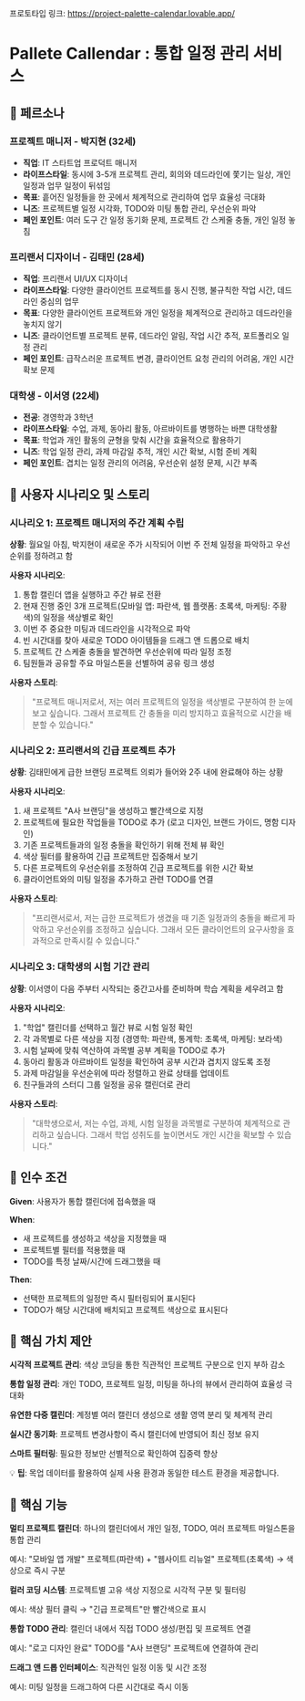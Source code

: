 
프로토타입 링크: https://project-palette-calendar.lovable.app/

# Pallete Callendar : 통합 일정 관리 서비스

## 📌 페르소나

### 프로젝트 매니저 - 박지현 (32세)

- **직업**: IT 스타트업 프로덕트 매니저
- **라이프스타일**: 동시에 3-5개 프로젝트 관리, 회의와 데드라인에 쫓기는 일상, 개인 일정과 업무 일정이 뒤섞임
- **목표**: 흩어진 일정들을 한 곳에서 체계적으로 관리하여 업무 효율성 극대화
- **니즈**: 프로젝트별 일정 시각화, TODO와 미팅 통합 관리, 우선순위 파악
- **페인 포인트**: 여러 도구 간 일정 동기화 문제, 프로젝트 간 스케줄 충돌, 개인 일정 놓침

### 프리랜서 디자이너 - 김태민 (28세)

- **직업**: 프리랜서 UI/UX 디자이너
- **라이프스타일**: 다양한 클라이언트 프로젝트를 동시 진행, 불규칙한 작업 시간, 데드라인 중심의 업무
- **목표**: 다양한 클라이언트 프로젝트와 개인 일정을 체계적으로 관리하고 데드라인을 놓치지 않기
- **니즈**: 클라이언트별 프로젝트 분류, 데드라인 알림, 작업 시간 추적, 포트폴리오 일정 관리
- **페인 포인트**: 급작스러운 프로젝트 변경, 클라이언트 요청 관리의 어려움, 개인 시간 확보 문제

### 대학생 - 이서영 (22세)

- **전공**: 경영학과 3학년
- **라이프스타일**: 수업, 과제, 동아리 활동, 아르바이트를 병행하는 바쁜 대학생활
- **목표**: 학업과 개인 활동의 균형을 맞춰 시간을 효율적으로 활용하기
- **니즈**: 학업 일정 관리, 과제 마감일 추적, 개인 시간 확보, 시험 준비 계획
- **페인 포인트**: 겹치는 일정 관리의 어려움, 우선순위 설정 문제, 시간 부족

## 📌 사용자 시나리오 및 스토리

### 시나리오 1: 프로젝트 매니저의 주간 계획 수립

**상황**: 월요일 아침, 박지현이 새로운 주가 시작되어 이번 주 전체 일정을 파악하고 우선순위를 정하려고 함

**사용자 시나리오**:

1. 통합 캘린더 앱을 실행하고 주간 뷰로 전환
2. 현재 진행 중인 3개 프로젝트(모바일 앱: 파란색, 웹 플랫폼: 초록색, 마케팅: 주황색)의 일정을 색상별로 확인
3. 이번 주 중요한 미팅과 데드라인을 시각적으로 파악
4. 빈 시간대를 찾아 새로운 TODO 아이템들을 드래그 앤 드롭으로 배치
5. 프로젝트 간 스케줄 충돌을 발견하면 우선순위에 따라 일정 조정
6. 팀원들과 공유할 주요 마일스톤을 선별하여 공유 링크 생성

**사용자 스토리**:

> "프로젝트 매니저로서, 저는 여러 프로젝트의 일정을 색상별로 구분하여 한 눈에 보고 싶습니다. 그래서 프로젝트 간 충돌을 미리 방지하고 효율적으로 시간을 배분할 수 있습니다."
> 

### 시나리오 2: 프리랜서의 긴급 프로젝트 추가

**상황**: 김태민에게 급한 브랜딩 프로젝트 의뢰가 들어와 2주 내에 완료해야 하는 상황

**사용자 시나리오**:

1. 새 프로젝트 "A사 브랜딩"을 생성하고 빨간색으로 지정
2. 프로젝트에 필요한 작업들을 TODO로 추가 (로고 디자인, 브랜드 가이드, 명함 디자인)
3. 기존 프로젝트들과의 일정 충돌을 확인하기 위해 전체 뷰 확인
4. 색상 필터를 활용하여 긴급 프로젝트만 집중해서 보기
5. 다른 프로젝트의 우선순위를 조정하여 긴급 프로젝트를 위한 시간 확보
6. 클라이언트와의 미팅 일정을 추가하고 관련 TODO를 연결

**사용자 스토리**:

> "프리랜서로서, 저는 급한 프로젝트가 생겼을 때 기존 일정과의 충돌을 빠르게 파악하고 우선순위를 조정하고 싶습니다. 그래서 모든 클라이언트의 요구사항을 효과적으로 만족시킬 수 있습니다."
> 

### 시나리오 3: 대학생의 시험 기간 관리

**상황**: 이서영이 다음 주부터 시작되는 중간고사를 준비하며 학습 계획을 세우려고 함

**사용자 시나리오**:

1. "학업" 캘린더를 선택하고 월간 뷰로 시험 일정 확인
2. 각 과목별로 다른 색상을 지정 (경영학: 파란색, 통계학: 초록색, 마케팅: 보라색)
3. 시험 날짜에 맞춰 역산하여 과목별 공부 계획을 TODO로 추가
4. 동아리 활동과 아르바이트 일정을 확인하여 공부 시간과 겹치지 않도록 조정
5. 과제 마감일을 우선순위에 따라 정렬하고 완료 상태를 업데이트
6. 친구들과의 스터디 그룹 일정을 공유 캘린더로 관리

**사용자 스토리**:

> "대학생으로서, 저는 수업, 과제, 시험 일정을 과목별로 구분하여 체계적으로 관리하고 싶습니다. 그래서 학업 성취도를 높이면서도 개인 시간을 확보할 수 있습니다."
> 

## 📌 인수 조건

**Given**: 사용자가 통합 캘린더에 접속했을 때

**When**:

- 새 프로젝트를 생성하고 색상을 지정했을 때
- 프로젝트별 필터를 적용했을 때
- TODO를 특정 날짜/시간에 드래그했을 때

**Then**:

- 선택한 프로젝트의 일정만 즉시 필터링되어 표시된다
- TODO가 해당 시간대에 배치되고 프로젝트 색상으로 표시된다

## 📌 핵심 가치 제안

**시각적 프로젝트 관리**: 색상 코딩을 통한 직관적인 프로젝트 구분으로 인지 부하 감소

**통합 일정 관리**: 개인 TODO, 프로젝트 일정, 미팅을 하나의 뷰에서 관리하여 효율성 극대화

**유연한 다중 캘린더**: 계정별 여러 캘린더 생성으로 생활 영역 분리 및 체계적 관리

**실시간 동기화**: 프로젝트 변경사항이 즉시 캘린더에 반영되어 최신 정보 유지

**스마트 필터링**: 필요한 정보만 선별적으로 확인하여 집중력 향상

💡 **팁**: 목업 데이터를 활용하여 실제 사용 환경과 동일한 테스트 환경을 제공합니다.

## 📌 핵심 기능

**멀티 프로젝트 캘린더**: 하나의 캘린더에서 개인 일정, TODO, 여러 프로젝트 마일스톤을 통합 관리

예시: "모바일 앱 개발" 프로젝트(파란색) + "웹사이트 리뉴얼" 프로젝트(초록색) → 색상으로 즉시 구분

**컬러 코딩 시스템**: 프로젝트별 고유 색상 지정으로 시각적 구분 및 필터링

예시: 색상 필터 클릭 → "긴급 프로젝트"만 빨간색으로 표시

**통합 TODO 관리**: 캘린더 내에서 직접 TODO 생성/편집 및 프로젝트 연결

예시: "로고 디자인 완료" TODO를 "A사 브랜딩" 프로젝트에 연결하여 관리

**드래그 앤 드롭 인터페이스**: 직관적인 일정 이동 및 시간 조정

예시: 미팅 일정을 드래그하여 다른 시간대로 즉시 이동
